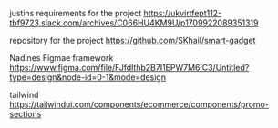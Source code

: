 justins requirements for the project
https://ukvirtfept112-tbf9723.slack.com/archives/C066HU4KM9U/p1709922089351319 

repository for the project
https://github.com/SKhail/smart-gadget

Nadines Figmae framework
https://www.figma.com/file/FJfdlthb2B7I1EPW7M6IC3/Untitled?type=design&node-id=0-1&mode=design

tailwind
https://tailwindui.com/components/ecommerce/components/promo-sections





